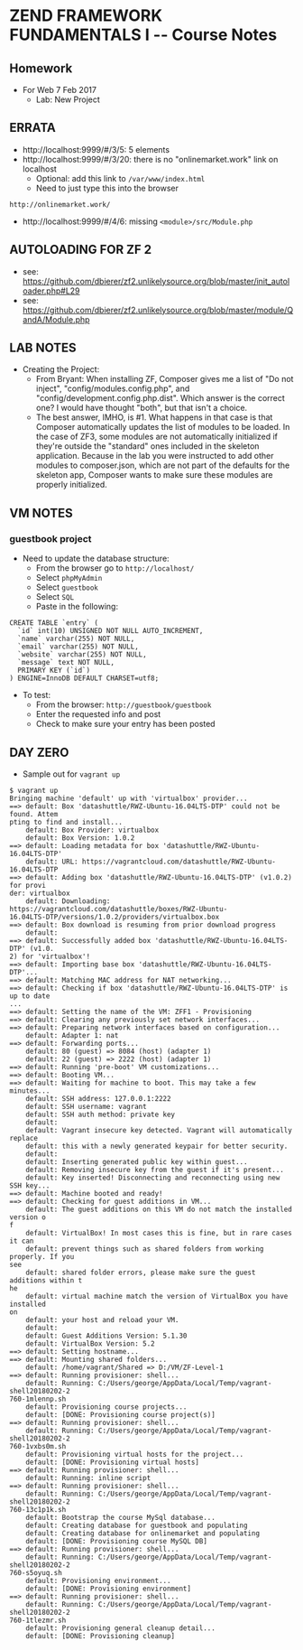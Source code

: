 # ZEND FRAMEWORK FUNDAMENTALS I -- Course Notes

## Homework
* For Web 7 Feb 2017
  * Lab: New Project


## ERRATA
* http://localhost:9999/#/3/5: 5 elements
* http://localhost:9999/#/3/20: there is no "onlinemarket.work" link on localhost
  * Optional: add this link to `/var/www/index.html`
  * Need to just type this into the browser
```
http://onlinemarket.work/
```
* http://localhost:9999/#/4/6: missing `<module>/src/Module.php`


## AUTOLOADING FOR ZF 2
* see: https://github.com/dbierer/zf2.unlikelysource.org/blob/master/init_autoloader.php#L29
* see: https://github.com/dbierer/zf2.unlikelysource.org/blob/master/module/QandA/Module.php


## LAB NOTES
* Creating the Project:
  * From Bryant: When installing ZF, Composer gives me a list of "Do not inject", "config/modules.config.php", and "config/development.config.php.dist".
    Which answer is the correct one?  I would have thought "both", but that isn't a choice.
  * The best answer, IMHO, is #1.  What happens in that case is that Composer automatically updates the list of modules to be loaded.
    In the case of ZF3, some modules are not automatically initialized if they're outside the "standard" ones included in the skeleton application.
    Because in the lab you were instructed to add other modules to composer.json, which are not part of the defaults for the skeleton app,
    Composer wants to make sure these modules are properly initialized.


## VM NOTES

### guestbook project
* Need to update the database structure:
  * From the browser go to `http://localhost/`
  * Select `phpMyAdmin`
  * Select `guestbook`
  * Select `SQL`
  * Paste in the following:
```
CREATE TABLE `entry` (
  `id` int(10) UNSIGNED NOT NULL AUTO_INCREMENT,
  `name` varchar(255) NOT NULL,
  `email` varchar(255) NOT NULL,
  `website` varchar(255) NOT NULL,
  `message` text NOT NULL,
  PRIMARY KEY (`id`)
) ENGINE=InnoDB DEFAULT CHARSET=utf8;
```
* To test:
  * From the browser: `http://guestbook/guestbook`
  * Enter the requested info and post
  * Check to make sure your entry has been posted

## DAY ZERO
* Sample out for `vagrant up`
```
$ vagrant up
Bringing machine 'default' up with 'virtualbox' provider...
==> default: Box 'datashuttle/RWZ-Ubuntu-16.04LTS-DTP' could not be found. Attem                                                                     pting to find and install...
    default: Box Provider: virtualbox
    default: Box Version: 1.0.2
==> default: Loading metadata for box 'datashuttle/RWZ-Ubuntu-16.04LTS-DTP'
    default: URL: https://vagrantcloud.com/datashuttle/RWZ-Ubuntu-16.04LTS-DTP
==> default: Adding box 'datashuttle/RWZ-Ubuntu-16.04LTS-DTP' (v1.0.2) for provi                                                                     der: virtualbox
    default: Downloading: https://vagrantcloud.com/datashuttle/boxes/RWZ-Ubuntu-                                                                     16.04LTS-DTP/versions/1.0.2/providers/virtualbox.box
==> default: Box download is resuming from prior download progress
    default:
==> default: Successfully added box 'datashuttle/RWZ-Ubuntu-16.04LTS-DTP' (v1.0.                                                                     2) for 'virtualbox'!
==> default: Importing base box 'datashuttle/RWZ-Ubuntu-16.04LTS-DTP'...
==> default: Matching MAC address for NAT networking...
==> default: Checking if box 'datashuttle/RWZ-Ubuntu-16.04LTS-DTP' is up to date                                                                     ...
==> default: Setting the name of the VM: ZFF1 - Provisioning
==> default: Clearing any previously set network interfaces...
==> default: Preparing network interfaces based on configuration...
    default: Adapter 1: nat
==> default: Forwarding ports...
    default: 80 (guest) => 8084 (host) (adapter 1)
    default: 22 (guest) => 2222 (host) (adapter 1)
==> default: Running 'pre-boot' VM customizations...
==> default: Booting VM...
==> default: Waiting for machine to boot. This may take a few minutes...
    default: SSH address: 127.0.0.1:2222
    default: SSH username: vagrant
    default: SSH auth method: private key
    default:
    default: Vagrant insecure key detected. Vagrant will automatically replace
    default: this with a newly generated keypair for better security.
    default:
    default: Inserting generated public key within guest...
    default: Removing insecure key from the guest if it's present...
    default: Key inserted! Disconnecting and reconnecting using new SSH key...
==> default: Machine booted and ready!
==> default: Checking for guest additions in VM...
    default: The guest additions on this VM do not match the installed version o                                                                     f
    default: VirtualBox! In most cases this is fine, but in rare cases it can
    default: prevent things such as shared folders from working properly. If you                                                                      see
    default: shared folder errors, please make sure the guest additions within t                                                                     he
    default: virtual machine match the version of VirtualBox you have installed                                                                      on
    default: your host and reload your VM.
    default:
    default: Guest Additions Version: 5.1.30
    default: VirtualBox Version: 5.2
==> default: Setting hostname...
==> default: Mounting shared folders...
    default: /home/vagrant/Shared => D:/VM/ZF-Level-1
==> default: Running provisioner: shell...
    default: Running: C:/Users/george/AppData/Local/Temp/vagrant-shell20180202-2                                                                     760-1mlennp.sh
    default: Provisioning course projects...
    default: [DONE: Provisioning course project(s)]
==> default: Running provisioner: shell...
    default: Running: C:/Users/george/AppData/Local/Temp/vagrant-shell20180202-2                                                                     760-1vxbs0m.sh
    default: Provisioning virtual hosts for the project...
    default: [DONE: Provisioning virtual hosts]
==> default: Running provisioner: shell...
    default: Running: inline script
==> default: Running provisioner: shell...
    default: Running: C:/Users/george/AppData/Local/Temp/vagrant-shell20180202-2                                                                     760-13c1p1k.sh
    default: Bootstrap the course MySql database...
    default: Creating database for guestbook and populating
    default: Creating database for onlinemarket and populating
    default: [DONE: Provisioning course MySQL DB]
==> default: Running provisioner: shell...
    default: Running: C:/Users/george/AppData/Local/Temp/vagrant-shell20180202-2                                                                     760-s5oyuq.sh
    default: Provisioning environment...
    default: [DONE: Provisioning environment]
==> default: Running provisioner: shell...
    default: Running: C:/Users/george/AppData/Local/Temp/vagrant-shell20180202-2                                                                     760-1tlezmr.sh
    default: Provisioning general cleanup detail...
    default: [DONE: Provisioning cleanup]
```

